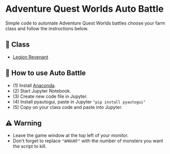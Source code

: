 # Adventure Quest Worlds Auto Battle
  Simple code to automate Adventure Quest Worlds battles choose your farm class and follow the instructions below.

## 📌 Class
  - [Legion Revenant](./legion_revenant.py)

## 📜 How to use Auto Battle
  - (1) Install [Anaconda](https://www.anaconda.com/).
  - (2) Start Jupyter Notebook.
  - (3) Create new code file in Jupyter.
  - (4) Install pyautogui, paste in Jupyter `"pip install pyautogui"`
  - (5) Copy on your class code and paste into Jupyter.

## ⚠️ Warning
  - Leave the game window at the top left of your monitor.
  - Don't forget to replace `"AMOUNT"` with the number of monsters you want the script to kill. 